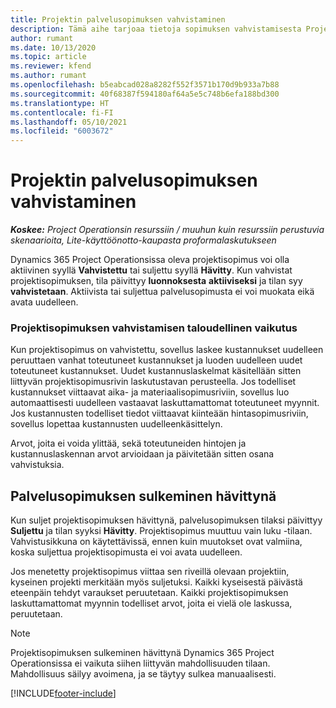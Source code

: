 ```yaml
---
title: Projektin palvelusopimuksen vahvistaminen
description: Tämä aihe tarjoaa tietoja sopimuksen vahvistamisesta Project Operationsissa.
author: rumant
ms.date: 10/13/2020
ms.topic: article
ms.reviewer: kfend
ms.author: rumant
ms.openlocfilehash: b5eabcad028a8282f552f3571b170d9b933a7b88
ms.sourcegitcommit: 40f68387f594180af64a5e5c748b6efa188bd300
ms.translationtype: HT
ms.contentlocale: fi-FI
ms.lasthandoff: 05/10/2021
ms.locfileid: "6003672"
---
```

# <a name="confirm-a-project-contract"></a>Projektin palvelusopimuksen vahvistaminen

_**Koskee:** Project Operationsin resurssiin / muuhun kuin resurssiin perustuvia skenaarioita, Lite-käyttöönotto-kaupasta proformalaskutukseen_

Dynamics 365 Project Operationsissa oleva projektisopimus voi olla aktiivinen syyllä **Vahvistettu** tai suljettu syyllä **Hävitty**. Kun vahvistat projektisopimuksen, tila päivittyy **luonnoksesta** **aktiiviseksi** ja tilan syy **vahvistetaan**. Aktiivista tai suljettua palvelusopimusta ei voi muokata eikä avata uudelleen. 

### <a name="financial-impact-of-confirming-a-project-contract"></a>Projektisopimuksen vahvistamisen taloudellinen vaikutus

Kun projektisopimus on vahvistettu, sovellus laskee kustannukset uudelleen peruuttaen vanhat toteutuneet kustannukset ja luoden uudelleen uudet toteutuneet kustannukset. Uudet kustannuslaskelmat käsitellään sitten liittyvän projektisopimusrivin laskutustavan perusteella. Jos todelliset kustannukset viittaavat aika- ja materiaalisopimusriviin, sovellus luo automaattisesti uudelleen vastaavat laskuttamattomat toteutuneet myynnit. Jos kustannusten todelliset tiedot viittaavat kiinteään hintasopimusriviin, sovellus lopettaa kustannusten uudelleenkäsittelyn.

Arvot, joita ei voida ylittää, sekä toteutuneiden hintojen ja kustannuslaskennan arvot arvioidaan ja päivitetään sitten osana vahvistuksia.

## <a name="close-a-project-contract-as-lost"></a>Palvelusopimuksen sulkeminen hävittynä

Kun suljet projektisopimuksen hävittynä, palvelusopimuksen tilaksi päivittyy **Suljettu** ja tilan syyksi **Hävitty**. Projektisopimus muuttuu vain luku -tilaan. Vahvistusikkuna on käytettävissä, ennen kuin muutokset ovat valmiina, koska suljettua projektisopimusta ei voi avata uudelleen.

Jos menetetty projektisopimus viittaa sen riveillä olevaan projektiin, kyseinen projekti merkitään myös suljetuksi. Kaikki kyseisestä päivästä eteenpäin tehdyt varaukset peruutetaan. Kaikki projektisopimuksen laskuttamattomat myynnin todelliset arvot, joita ei vielä ole laskussa, peruutetaan.

> [!NOTE]
> Projektisopimuksen sulkeminen hävittynä Dynamics 365 Project Operationsissa ei vaikuta siihen liittyvän mahdollisuuden tilaan. Mahdollisuus säilyy avoimena, ja se täytyy sulkea manuaalisesti.


[!INCLUDE[footer-include](../../includes/footer-banner.md)]